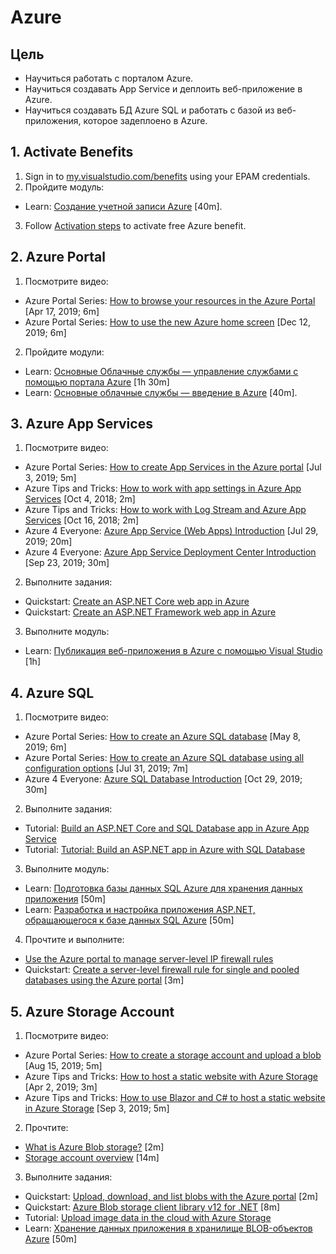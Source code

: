 # Azure

## Цель

* Научиться работать с порталом Azure.
* Научиться создавать App Service и деплоить веб-приложение в Azure.
* Научиться создавать БД Azure SQL и работать с базой из веб-приложения, которое задеплоено в Azure.


## 1. Activate Benefits

1. Sign in to [my.visualstudio.com/benefits](https://my.visualstudio.com/benefits) using your EPAM credentials.
2. Пройдите модуль:
* Learn: [Создание учетной записи Azure](https://docs.microsoft.com/ru-ru/learn/modules/create-an-azure-account) [40m].
3. Follow [Activation steps](https://docs.microsoft.com/en-us/visualstudio/subscriptions/vs-azure) to activate free Azure benefit.


## 2. Azure Portal

1. Посмотрите видео:
* Azure Portal Series: [How to browse your resources in the Azure Portal](https://www.youtube.com/watch?v=6trzgUyFRa0) [Apr 17, 2019; 6m]
* Azure Portal Series: [How to use the new Azure home screen](https://www.youtube.com/watch?v=Ddo__jkzgVo) [Dec 12, 2019; 6m]
2. Пройдите модули:
* Learn: [Основные Облачные службы — управление службами с помощью портала Azure](https://docs.microsoft.com/ru-ru/learn/modules/tour-azure-portal) [1h 30m]
* Learn: [Основные облачные службы — введение в Azure](https://docs.microsoft.com/ru-ru/learn/modules/welcome-to-azure/index) [40m].


## 3. Azure App Services

1. Посмотрите видео:
* Azure Portal Series: [How to create App Services in the Azure portal](https://www.youtube.com/watch?v=dHTzv-zY17I) [Jul 3, 2019; 5m]
* Azure Tips and Tricks: [How to work with app settings in Azure App Services](https://www.youtube.com/watch?v=P7CUEU9c0MM) [Oct 4, 2018; 2m]
* Azure Tips and Tricks: [How to work with Log Stream and Azure App Services](https://www.youtube.com/watch?v=wyuxnZZMeak) [Oct 16, 2018; 2m]
* Azure 4 Everyone: [Azure App Service (Web Apps) Introduction](https://www.youtube.com/watch?v=4BwyqmRTrx8) [Jul 29, 2019; 20m]
* Azure 4 Everyone: [Azure App Service Deployment Center Introduction](https://www.youtube.com/watch?v=iItt8bQtVHE) [Sep 23, 2019; 30m]
2. Выполните задания:
* Quickstart: [Create an ASP.NET Core web app in Azure](https://docs.microsoft.com/en-us/azure/app-service/app-service-web-get-started-dotnet)
* Quickstart: [Create an ASP.NET Framework web app in Azure](https://docs.microsoft.com/en-us/azure/app-service/app-service-web-get-started-dotnet-framework)
3. Выполните модуль:
* Learn: [Публикация веб-приложения в Azure с помощью Visual Studio](https://docs.microsoft.com/ru-ru/learn/modules/publish-azure-web-app-with-visual-studio) [1h]


## 4. Azure SQL

1. Посмотрите видео:
* Azure Portal Series: [How to create an Azure SQL database](https://www.youtube.com/watch?v=p7X8lH_XMtI) [May 8, 2019; 6m]
* Azure Portal Series: [How to create an Azure SQL database using all configuration options](https://www.youtube.com/watch?v=v54UCzJJAYY) [Jul 31, 2019; 7m]
* Azure 4 Everyone: [Azure SQL Database Introduction](https://www.youtube.com/watch?v=BgvEOkcR0Wk) [Oct 29, 2019; 30m]
2. Выполните задания:
* Tutorial: [Build an ASP.NET Core and SQL Database app in Azure App Service](https://docs.microsoft.com/en-us/azure/app-service/app-service-web-tutorial-dotnetcore-sqldb)
* Tutorial: [Tutorial: Build an ASP.NET app in Azure with SQL Database](https://docs.microsoft.com/en-us/azure/app-service/app-service-web-tutorial-dotnet-sqldatabase)
3. Выполните модуль:
* Learn: [Подготовка базы данных SQL Azure для хранения данных приложения](https://docs.microsoft.com/ru-ru/learn/modules/provision-azure-sql-db/) [50m]
* Learn: [Разработка и настройка приложения ASP.NET, обращающегося к базе данных SQL Azure](https://docs.microsoft.com/ru-ru/learn/modules/develop-app-that-queries-azure-sql/) [50m]
4. Прочтите и выполните:
* [Use the Azure portal to manage server-level IP firewall rules](https://docs.microsoft.com/en-us/azure/sql-database/sql-database-firewall-configure#create-and-manage-ip-firewall-rules)
* Quickstart: [Create a server-level firewall rule for single and pooled databases using the Azure portal](https://docs.microsoft.com/en-us/azure/sql-database/sql-database-server-level-firewall-rule) [3m]

## 5. Azure Storage Account

1. Посмотрите видео:
* Azure Portal Series: [How to create a storage account and upload a blob](https://www.youtube.com/watch?v=UJG6viKU_A8) [Aug 15, 2019; 5m]
* Azure Tips and Tricks: [How to host a static website with Azure Storage](https://www.youtube.com/watch?v=gYpNC_tdbQQ) [Apr 2, 2019; 3m]
* Azure Tips and Tricks: [How to use Blazor and C# to host a static website in Azure Storage](https://www.youtube.com/watch?v=T6pepcxEudI) [Sep 3, 2019; 5m]
2. Прочтите:
* [What is Azure Blob storage?](https://docs.microsoft.com/en-us/azure/storage/blobs/storage-blobs-overview) [2m]
* [Storage account overview](https://docs.microsoft.com/en-us/azure/storage/common/storage-account-overview) [14m]
3. Выполните задания:
* Quickstart: [Upload, download, and list blobs with the Azure portal](https://docs.microsoft.com/en-us/azure/storage/blobs/storage-quickstart-blobs-portal) [2m]
* Quickstart: [Azure Blob storage client library v12 for .NET](https://docs.microsoft.com/en-us/azure/storage/blobs/storage-quickstart-blobs-dotnet) [8m]
* Tutorial: [Upload image data in the cloud with Azure Storage](https://docs.microsoft.com/en-us/azure/storage/blobs/storage-upload-process-images)
* Learn: [Хранение данных приложения в хранилище BLOB-объектов Azure](https://docs.microsoft.com/ru-ru/learn/modules/store-app-data-with-azure-blob-storage/) [50m]